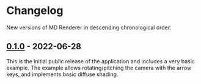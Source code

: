 # Changelog

New versions of MD Renderer in descending chronological order.

## [0.1.0](https://github.com/JMicheli/MD-Render/releases/tag/release-v0.1.0) - 2022-06-28

This is the initial public release of the application and includes a very basic example. The example allows rotating/pitching the camera with the arrow keys, and implements basic diffuse shading.
